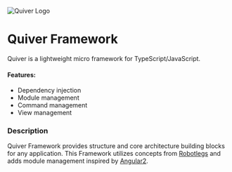 ![Quiver Logo](https://i.imgur.com/yIMCP49.png)
# Quiver Framework

Quiver is a lightweight micro framework for TypeScript/JavaScript.

#### Features:

* Dependency injection
* Module management
* Command management
* View management

### Description

Quiver Framework provides structure and core architecture building blocks for any application.
This Framework utilizes concepts from [Robotlegs](http://www.robotlegs.org/) and adds module management inspired by [Angular2](https://angular.io/).